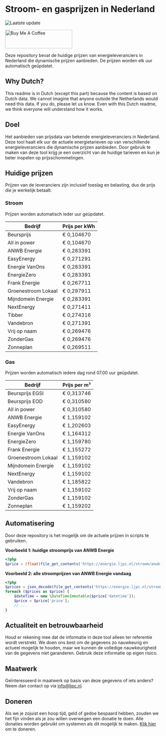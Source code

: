 # Stroom- en gasprijzen in Nederland

![Laatste update](https://img.shields.io/badge/laatste%20update-2025--07--27%2019%3A00%20CET-brightgreen)

<a href="https://www.buymeacoffee.com/Lars-" target="_blank"><img src="https://cdn.buymeacoffee.com/buttons/v2/default-orange.png" alt="Buy Me A Coffee" height="60" style="height: 60px !important;width: 217px !important;" ></a>

Deze repository bevat de huidige prijzen van energieleveranciers in Nederland die dynamische prijzen aanbieden. De prijzen worden elk uur automatisch geüpdatet.

## Why Dutch?

This readme is in Dutch (except this part) because the content is based on Dutch data. We cannot imagine that anyone outside the Netherlands would need this data. If you do, please let us know. Even with this Dutch readme, we think
everyone will understand how it works.

## Doel

Het aanbieden van prijsdata van bekende energieleveranciers in Nederland. Deze tool haalt elk uur de actuele energietarieven op van verschillende energieleveranciers die dynamische prijzen aanbieden. Door gebruik te maken van deze tool
krijg je een overzicht van de huidige tarieven en kun je beter inspelen op prijsschommelingen.

## Huidige prijzen

Prijzen van de leveranciers zijn inclusief toeslag en belasting, dus de prijs die je werkelijk betaalt.

### Stroom

Prijzen worden automatisch ieder uur geüpdatet.

 Bedrijf | Prijs per kWh 
---------|---------------
Beursprijs | € 0,104670
All in power | € 0,104670
ANWB Energie | € 0,283391
EasyEnergy | € 0,271291
Energie VanOns | € 0,283391
EnergieZero | € 0,283391
Frank Energie | € 0,267711
Groenestroom Lokaal | € 0,297911
Mijndomein Energie | € 0,283391
NextEnergy | € 0,271411
Tibber | € 0,274316
Vandebron | € 0,271391
Vrij op naam | € 0,269476
ZonderGas | € 0,269476
Zonneplan | € 0,269511


### Gas

Prijzen worden automatisch iedere dag rond 07.00 uur geüpdatet.

 Bedrijf | Prijs per m³ 
---------|--------------
Beursprijs EGSI | € 0,313746
Beursprijs EOD | € 0,310580
All in power | € 0,310580
ANWB Energie | € 1,159102
EasyEnergy | € 1,202603
Energie VanOns | € 1,164312
EnergieZero | € 1,159780
Frank Energie | € 1,155272
Groenestroom Lokaal | € 1,159102
Mijndomein Energie | € 1,159102
NextEnergy | € 1,159102
Vandebron | € 1,185822
Vrij op naam | € 1,159102
ZonderGas | € 1,159102
Zonneplan | € 1,159202


## Automatisering

Door deze repository is het mogelijk om de actuele prijzen in scripts te gebruiken.

**Voorbeeld 1: huidige stroomprijs van ANWB Energie**

```php
<?php
$price = (float)file_get_contents('https://energie.ljpc.nl/stroom/anwb-energie-nu.txt');

```

**Voorbeeld 2: alle stroomprijzen van ANWB Energie vandaag**

```php
<?php
$prices = json_decode(file_get_contents('https://energie.ljpc.nl/stroom/all-in-power-vandaag.json'),true);
foreach ($prices as $price) {
    $dateTime = new \DateTimeImmutable($price['datetime']);
    $price = $price['price'];
    // ...
}
```

## Actualiteit en betrouwbaarheid

Houd er rekening mee dat de informatie in deze tool alleen ter referentie wordt verstrekt. We doen ons best om de gegevens zo nauwkeurig en actueel mogelijk te houden, maar we kunnen de volledige nauwkeurigheid van de gegevens niet
garanderen. Gebruik deze informatie op eigen risico.

## Maatwerk

Geïnteresseerd in maatwerk op basis van deze gegevens of iets anders? Neem dan contact op
via [info@ljpc.nl](mailto:info@ljpc.nl?subject=Energie%20prijzen).

## Doneren

Als we je zojuist een hoop tijd, geld of gedoe bespaard hebben, zouden we het fijn vinden als je zou willen overwegen een
donatie te doen. Alle donaties worden gebruikt om systemen als dit mogelijk te
maken. [Klik hier](https://www.buymeacoffee.com/Lars-) om te doneren.
